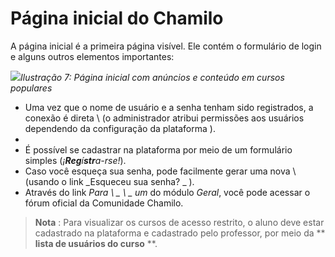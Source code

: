 # Página inicial do Chamilo

A página inicial é a primeira página visível. Ele contém o formulário de login e alguns outros elementos importantes:

![](../.gitbook/assets/home_custom%20%281%29.jpg)_Ilustração 7: Página inicial com anúncios e conteúdo em cursos populares_

* Uma vez que o nome de usuário e a senha tenham sido registrados, a conexão é direta \ (o administrador atribui permissões aos usuários dependendo da configuração da plataforma \).
* 
* É possível se cadastrar na plataforma por meio de um formulário simples \(_¡**Reg**í**str**a-rse!_\).
* Caso você esqueça sua senha, pode facilmente gerar uma nova \ (usando o link _Esqueceu sua senha? _ \).
* Através do link _Para \ _ \ _ um_ do módulo _Geral_, você pode acessar o fórum oficial da Comunidade Chamilo.

> **Nota** : Para visualizar os cursos de acesso restrito, o aluno deve estar cadastrado na plataforma e cadastrado pelo professor, por meio da ** **lista de usuários do curso** **.

